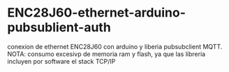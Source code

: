 # ENC28J60-ethernet-arduino-pubsublient-auth
conexion de ethernet ENC28J60 con arduino y liberia pubsubclient MQTT.
NOTA:
consumo excesivp de memoria ram y flash, ya que las libreria incluyen por software el stack TCP/IP
